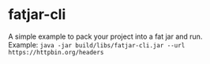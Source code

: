 # fatjar-cli

A simple example to pack your project into a fat jar and run.  
Example: `java -jar build/libs/fatjar-cli.jar --url https://httpbin.org/headers`
